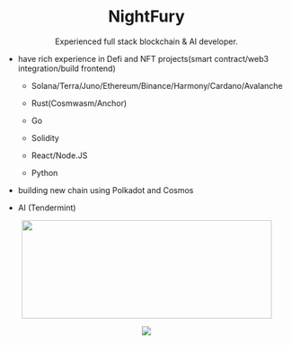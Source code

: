 <h1 align="center">NightFury</h1>

<p align="center">
Experienced full stack blockchain & AI developer.

  - have rich experience in Defi and NFT projects(smart contract/web3 integration/build frontend)
      - Solana/Terra/Juno/Ethereum/Binance/Harmony/Cardano/Avalanche
  
      - Rust(Cosmwasm/Anchor)
      - Go
      - Solidity
      - React/Node.JS
      - Python
  
  - building new chain using Polkadot and Cosmos
  
  - AI (Tendermint)
</p>

<p align="center">
  <img width="445" height="175" src="https://github-readme-stats.vercel.app/api?username=nightfury1111111111&show_icons=true">
</p>
<p align="center">
  <img src="https://visitor-badge.laobi.icu/badge?page_id=dvf.dvf">
</p>
